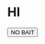<!DOCTYPE html>
<html>
    <head></head>
    <link rel="stylesheet" href="app.css"/>
    <body></body>
    <h1>HI</h1>
    <button onclick="message()">NO BAIT</button>
    <script src="app.js"></script>
</html>